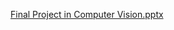 [Final Project in Computer Vision.pptx](https://github.com/user-attachments/files/18542206/Final.Project.in.Computer.Vision.pptx)
